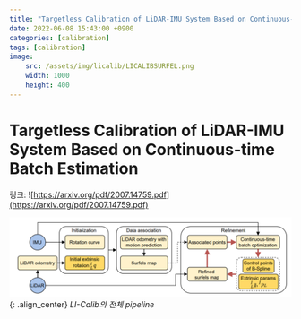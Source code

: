 ```yaml
---
title: "Targetless Calibration of LiDAR-IMU System Based on Continuous-time Batch Estimation"
date: 2022-06-08 15:43:00 +0900
categories: [calibration]
tags: [calibration]
image: 
    src: /assets/img/licalib/LICALIBSURFEL.png
    width: 1000
    height: 400
---
```


# Targetless Calibration of LiDAR-IMU System Based on Continuous-time Batch Estimation

링크: ![https://arxiv.org/pdf/2007.14759.pdf](https://arxiv.org/pdf/2007.14759.pdf)

![licalib-pipeline](/assets/img/licalib/LICALIBPIPELINE.png){: .align_center}
_LI-Calib의 전체 pipeline_
